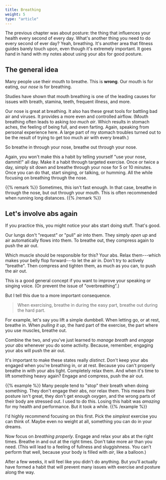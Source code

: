 ```yaml
---
title: Breathing
weight: 5
type: "article"
---
```


The previous chapter was about posture: the thing that influences your health every second of every day. What's another thing you need to do every second of ever day? Yeah, breathing. It's another area that fitness guides barely touch upon, even though it's extremely important. It goes hand in hand with my notes about using your abs for good posture.

## The general idea

Many people use their mouth to breathe. This is **wrong**. Our mouth is for eating, our _nose_ is for breathing.

Studies have shown that mouth breathing is one of the leading causes for issues with breath, stamina, teeth, frequent illness, and more.

Our nose is great at breathing. It also has these great tools for battling bad air and viruses. It provides a more even and controlled airflow. (Mouth breathing often leads to asking _too much air_. Which results in stomach aches, the feeling of being full, and even farting. Again, speaking from personal experience here. A large part of my stomach troubles turned out to be the result of trying to get too much air with every breath.)

So breathe in through your nose, breathe out through your nose.

Again, you won't make this a habit by telling yourself "use your nose, dammit!" all day. Make it a habit through targeted exercise. Once or twice a day, simply sit down and breathe through your nose for 5 or 10 minutes. Once you can do that, start singing, or talking, or humming. All the while focusing on breathing through the nose.

{{% remark %}}
Sometimes, this isn't fast enough. In that case, breathe in through the nose, but out through your mouth. This is often recommended when running long distances.
{{% /remark %}}

## Let's involve abs again

If you practice this, you might notice your abs start doing stuff. That's good. 

Our lungs don't "request" or "pull" air into them. They simply _open up_ and air automatically flows into them. To breathe out, they compress again to push the air out.

Which muscle should be responsible for this? Your abs. Relax them---which makes your belly flop forward---to let the air in. Don't try to actively "breathe". Then compress and tighten them, as much as you can, to push the air out.

This is a good general concept if you want to improve your speaking or singing voice. (Or prevent the issue of "overbreathing".)

But I tell this due to a more important consequence.

> When exercising, breathe in during the easy part, breathe out during the hard part.

For example, let's say you lift a simple dumbbell. When letting go, or at rest, breathe in. When _pulling it up_, the hard part of the exercise, the part where you use muscles, breathe out.

Combine the two, and you've just learned to _manage breath_ and _engage your abs_ whenever you do some activity. Because, remember, engaging your abs will push the air out.

It's important to make these states really _distinct_. Don't keep your abs engaged when you're breathing in, or at rest. Because you can't properly breathe in with your abs tight. Completely relax them. And when it's time to lift something heavy again? Engage and compress, push the air out.

{{% example %}}
Many people tend to "stop" their breath when doing something. They don't engage their abs, nor relax them. This means their posture isn't great, they don't get enough oxygen, and the wrong parts of their body are stressed out. I used to do this. Losing this habit was _amazing_ for my health and performance. But it took a while.
{{% /example %}}

I'd highly recommend focusing on this first. Pick the _simplest_ exercise you can think of. Maybe even no weight at all, something you can do in your dreams.

Now focus on _breathing properly_. Engage and relax your abs at the right times. Breathe in and out at the right times. Don't take more air than you need. (This will lead to a feeling of fullness and sluggishness. You can't perform that well, because your body is filled with _air_, like a balloon.)

After a few weeks, it will feel like you didn't do anything. But you'll actually have formed a habit that will prevent many issues with exercise and posture along the way.